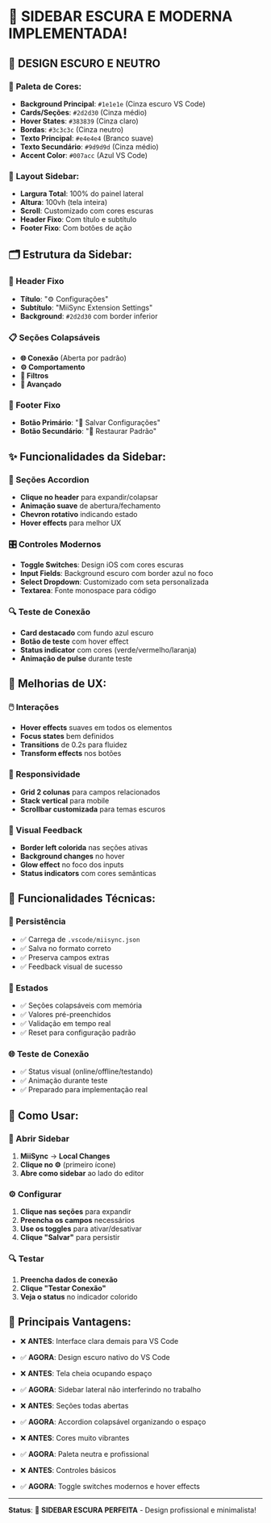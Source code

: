 # 🌙 SIDEBAR ESCURA E MODERNA IMPLEMENTADA!

## 🎨 **DESIGN ESCURO E NEUTRO**

### 🖤 **Paleta de Cores:**
- **Background Principal**: `#1e1e1e` (Cinza escuro VS Code)
- **Cards/Seções**: `#2d2d30` (Cinza médio)
- **Hover States**: `#383839` (Cinza claro)
- **Bordas**: `#3c3c3c` (Cinza neutro)
- **Texto Principal**: `#e4e4e4` (Branco suave)
- **Texto Secundário**: `#9d9d9d` (Cinza médio)
- **Accent Color**: `#007acc` (Azul VS Code)

### 📱 **Layout Sidebar:**
- **Largura Total**: 100% do painel lateral
- **Altura**: 100vh (tela inteira)
- **Scroll**: Customizado com cores escuras
- **Header Fixo**: Com título e subtítulo
- **Footer Fixo**: Com botões de ação

## 🗂️ **Estrutura da Sidebar:**

### **📌 Header Fixo**
- **Título**: "⚙️ Configurações"
- **Subtítulo**: "MiiSync Extension Settings"
- **Background**: `#2d2d30` com border inferior

### **📋 Seções Colapsáveis**
- **🌐 Conexão** (Aberta por padrão)
- **⚙️ Comportamento** 
- **📁 Filtros**
- **🔧 Avançado**

### **🔽 Footer Fixo**
- **Botão Primário**: "💾 Salvar Configurações"
- **Botão Secundário**: "🔄 Restaurar Padrão"

## ✨ **Funcionalidades da Sidebar:**

### **🔄 Seções Accordion**
- **Clique no header** para expandir/colapsar
- **Animação suave** de abertura/fechamento
- **Chevron rotativo** indicando estado
- **Hover effects** para melhor UX

### **🎛️ Controles Modernos**
- **Toggle Switches**: Design iOS com cores escuras
- **Input Fields**: Background escuro com border azul no foco
- **Select Dropdown**: Customizado com seta personalizada
- **Textarea**: Fonte monospace para código

### **🔍 Teste de Conexão**
- **Card destacado** com fundo azul escuro
- **Botão de teste** com hover effect
- **Status indicator** com cores (verde/vermelho/laranja)
- **Animação de pulse** durante teste

## 🎯 **Melhorias de UX:**

### **🖱️ Interações**
- **Hover effects** suaves em todos os elementos
- **Focus states** bem definidos
- **Transitions** de 0.2s para fluidez
- **Transform effects** nos botões

### **📱 Responsividade**
- **Grid 2 colunas** para campos relacionados
- **Stack vertical** para mobile
- **Scrollbar customizada** para temas escuros

### **🎨 Visual Feedback**
- **Border left colorida** nas seções ativas
- **Background changes** no hover
- **Glow effect** no foco dos inputs
- **Status indicators** com cores semânticas

## 🔧 **Funcionalidades Técnicas:**

### **💾 Persistência**
- ✅ Carrega de `.vscode/miisync.json`
- ✅ Salva no formato correto
- ✅ Preserva campos extras
- ✅ Feedback visual de sucesso

### **🔄 Estados**
- ✅ Seções colapsáveis com memória
- ✅ Valores pré-preenchidos
- ✅ Validação em tempo real
- ✅ Reset para configuração padrão

### **🌐 Teste de Conexão**
- ✅ Status visual (online/offline/testando)
- ✅ Animação durante teste
- ✅ Preparado para implementação real

## 🚀 **Como Usar:**

### **📂 Abrir Sidebar**
1. **MiiSync** → **Local Changes**
2. **Clique no ⚙️** (primeiro ícone)
3. **Abre como sidebar** ao lado do editor

### **⚙️ Configurar**
1. **Clique nas seções** para expandir
2. **Preencha os campos** necessários
3. **Use os toggles** para ativar/desativar
4. **Clique "Salvar"** para persistir

### **🔍 Testar**
1. **Preencha dados de conexão**
2. **Clique "Testar Conexão"**
3. **Veja o status** no indicador colorido

## 🌟 **Principais Vantagens:**

- ❌ **ANTES**: Interface clara demais para VS Code
- ✅ **AGORA**: Design escuro nativo do VS Code

- ❌ **ANTES**: Tela cheia ocupando espaço
- ✅ **AGORA**: Sidebar lateral não interferindo no trabalho

- ❌ **ANTES**: Seções todas abertas
- ✅ **AGORA**: Accordion colapsável organizando o espaço

- ❌ **ANTES**: Cores muito vibrantes
- ✅ **AGORA**: Paleta neutra e profissional

- ❌ **ANTES**: Controles básicos
- ✅ **AGORA**: Toggle switches modernos e hover effects

---
**Status**: 🌙 **SIDEBAR ESCURA PERFEITA** - Design profissional e minimalista!
